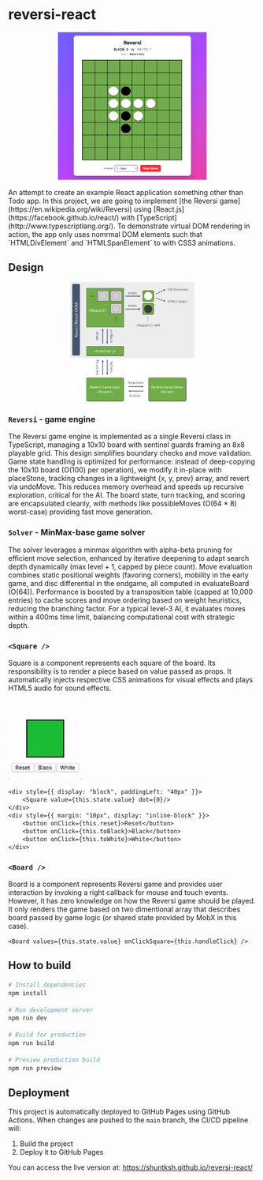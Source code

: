 # reversi-react

<p align="center">
  <img alt="Screenshot" width="60%" src="doc/image.png">
</p>
An attempt to create an example React application something other than Todo app. In this project, we are going to implement [the Reversi game](https://en.wikipedia.org/wiki/Reversi) using [React.js](https://facebook.github.io/react/) with [TypeScript](http://www.typescriptlang.org/). To demonstrate virtual DOM rendering in action, the app only uses nomrmal DOM elements such that `HTMLDivElement` and `HTMLSpanElement` to with CSS3 animations.

## Design

<p align="center">
  <img alt="Diagram" width="50%" src="doc/component-diagram.png">
</p>


### `Reversi` - game engine
The Reversi game engine is implemented as a single Reversi class in TypeScript, managing a 10x10 board with sentinel guards framing an 8x8 playable grid. This design simplifies boundary checks and move validation. Game state handling is optimized for performance: instead of deep-copying the 10x10 board (O(100) per operation), we modify it in-place with placeStone, tracking changes in a lightweight {x, y, prev} array, and revert via undoMove. This reduces memory overhead and speeds up recursive exploration, critical for the AI. The board state, turn tracking, and scoring are encapsulated cleanly, with methods like possibleMoves (O(64 * 8) worst-case) providing fast move generation.

### `Solver` - MinMax-base game solver

The solver leverages a minmax algorithm with alpha-beta pruning for efficient move selection, enhanced by iterative deepening to adapt search depth dynamically (max level + 1, capped by piece count). Move evaluation combines static positional weights (favoring corners), mobility in the early game, and disc differential in the endgame, all computed in evaluateBoard (O(64)). Performance is boosted by a transposition table (capped at 10,000 entries) to cache scores and move ordering based on weight heuristics, reducing the branching factor. For a typical level-3 AI, it evaluates moves within a 400ms time limit, balancing computational cost with strategic depth.

### `<Square />`

Square is a component represents each square of the board. Its responsibility is to render a piece based on value passed as props. It automatically injects respective CSS animations for visual effects and plays HTML5 audio for sound effects.

<p align="left">
  <img alt="Square" width="150px" src="doc/square-demo.gif">
</p>

```tsx
<div style={{ display: "block", paddingLeft: "40px" }}>
    <Square value={this.state.value} dot={0}/>
</div>
<div style={{ margin: "10px", display: "inline-block" }}>
    <button onClick={this.reset}>Reset</button>
    <button onClick={this.toBlack}>Black</button>
    <button onClick={this.toWhite}>White</button>
</div>
```

### `<Board />`

Board is a component represents Reversi game and provides user interaction by invoking a right callback for mouse and touch events. However, it has zero knowledge on how the Reversi game should be played. It only renders the game based on two dimentional array that describes board passed by game logic (or shared state provided by MobX in this case).

```tsx
<Board values={this.state.value} onClickSquare={this.handleClick} />
```

## How to build

```bash
# Install dependencies
npm install

# Run development server
npm run dev

# Build for production
npm run build

# Preview production build
npm run preview
```

## Deployment

This project is automatically deployed to GitHub Pages using GitHub Actions. When changes are pushed to the `main` branch, the CI/CD pipeline will:

1. Build the project
2. Deploy it to GitHub Pages

You can access the live version at: https://shuntksh.github.io/reversi-react/
